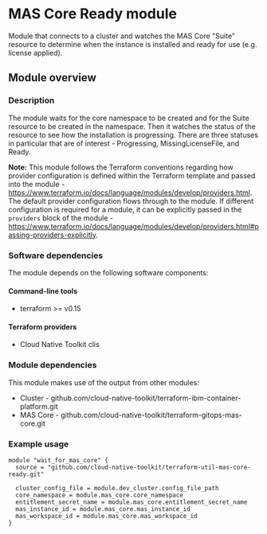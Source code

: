 # MAS Core Ready module

Module that connects to a cluster and watches the MAS Core "Suite" resource to determine when the instance is installed 
and ready for use (e.g. license applied).

## Module overview

### Description

The module waits for the core namespace to be created and for the Suite resource to be created in the namespace. Then
it watches the status of the resource to see how the installation is progressing. There are three statuses in particular
that are of interest - Progressing, MissingLicenseFile, and Ready.

**Note:** This module follows the Terraform conventions regarding how provider configuration is defined within the Terraform template and passed into the module - https://www.terraform.io/docs/language/modules/develop/providers.html. The default provider configuration flows through to the module. If different configuration is required for a module, it can be explicitly passed in the `providers` block of the module - https://www.terraform.io/docs/language/modules/develop/providers.html#passing-providers-explicitly.


### Software dependencies

The module depends on the following software components:

#### Command-line tools

- terraform >= v0.15

#### Terraform providers

- Cloud Native Toolkit clis

### Module dependencies

This module makes use of the output from other modules:

- Cluster - github.com/cloud-native-toolkit/terraform-ibm-container-platform.git
- MAS Core - github.com/cloud-native-toolkit/terraform-gitops-mas-core.git

### Example usage

```hcl-terraform
module "wait_for_mas_core" {
  source = "github.com/cloud-native-toolkit/terraform-util-mas-core-ready.git"

  cluster_config_file = module.dev_cluster.config_file_path
  core_namespace = module.mas_core.core_namespace
  entitlement_secret_name = module.mas_core.entitlement_secret_name
  mas_instance_id = module.mas_core.mas_instance_id
  mas_workspace_id = module.mas_core.mas_workspace_id
}
```
